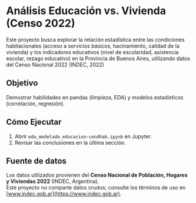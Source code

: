 # Análisis Educación vs. Vivienda (Censo 2022)
Este proyecto busca explorar la relación estadística entre las condiciones habitacionales (acceso a servicios básicos, hacinamiento, calidad de la vivienda) y los indicadores educativos (nivel de escolaridad, asistencia escolar, rezago educativo) en la Provincia de Buenos Aires, utilizando datos del Censo Nacional 2022 (INDEC, 2022)

## Objetivo  
Demostrar habilidades en pandas (limpieza, EDA) y modelos estadísticos (correlación, regresión).  

## Cómo Ejecutar  
1. Abrir `eda_modelado_educacion-condhab.ipynb` en Jupyter.  
2. Revisar las conclusiones en la última sección. 
 
## Fuente de datos  
Los datos utilizados provienen del **Censo Nacional de Población, Hogares y Viviendas 2022** (INDEC, Argentina).  
Este proyecto no comparte datos crudos; consulte los términos de uso en [www.indec.gob.ar](https://www.indec.gob.ar).  

